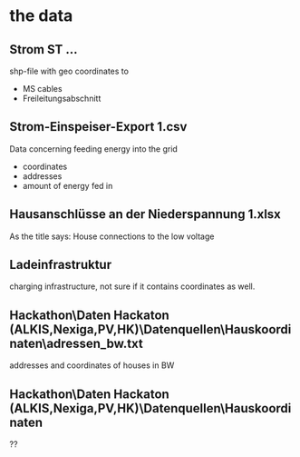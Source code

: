 # the data

## Strom ST ...

shp-file with geo coordinates to
- MS cables
- Freileitungsabschnitt

## Strom-Einspeiser-Export 1.csv
Data concerning feeding energy into the grid
- coordinates
- addresses
- amount of energy fed in

## Hausanschlüsse an der Niederspannung 1.xlsx
As the title says: House connections to the low voltage

## Ladeinfrastruktur
charging infrastructure, not sure if it contains coordinates as well.

## Hackathon\Daten Hackaton (ALKIS,Nexiga,PV,HK)\Datenquellen\Hauskoordinaten\adressen_bw.txt
addresses and coordinates of houses in BW

## Hackathon\Daten Hackaton (ALKIS,Nexiga,PV,HK)\Datenquellen\Hauskoordinaten
??

## 